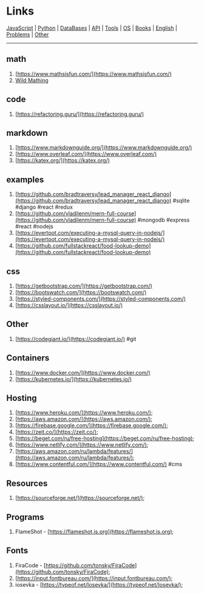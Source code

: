 # Links

[JavaScript](./javascript.md) | [Python](./python.md) | [DataBases](./databases.md) | [API](./api.md) | [Tools](./tools.md) | [OS](./os.md) | [Books](./books.md) | [English](./english.md) | [Problems](./problems.md) | [Other](./other.md)

---

## math

1. [https://www.mathsisfun.com/](https://www.mathsisfun.com/) 
2. [Wild Mathing](https://www.youtube.com/channel/UCj0Od_id0gPbmwZ65U8xwrw)

## code

1. [https://refactoring.guru/](https://refactoring.guru/)

## markdown

1. [https://www.markdownguide.org/](https://www.markdownguide.org/)
2. [https://www.overleaf.com/](https://www.overleaf.com/)
3. [https://katex.org/](https://katex.org/)

## examples

1. [https://github.com/bradtraversy/lead_manager_react_django](https://github.com/bradtraversy/lead_manager_react_django) #sqlite #django #react #redux
1. [https://github.com/vladilenm/mern-full-course](https://github.com/vladilenm/mern-full-course) #mongodb #express #react #nodejs
1. [https://evertpot.com/executing-a-mysql-query-in-nodejs/](https://evertpot.com/executing-a-mysql-query-in-nodejs/)
1. [https://github.com/fullstackreact/food-lookup-demo](https://github.com/fullstackreact/food-lookup-demo)

## css

1. [https://getbootstrap.com/](https://getbootstrap.com/)
2. [https://bootswatch.com/](https://bootswatch.com/)
3. [https://styled-components.com/](https://styled-components.com/)
4. [https://csslayout.io/](https://csslayout.io/)

## Other 

1. [https://codegiant.io/](https://codegiant.io/) #git

## Containers

1. [https://www.docker.com/](https://www.docker.com/)
2. [https://kubernetes.io/](https://kubernetes.io/)

## Hosting

1. [https://www.heroku.com/](https://www.heroku.com/);
1. [https://aws.amazon.com/](https://aws.amazon.com/);
1. [https://firebase.google.com/](https://firebase.google.com/);
1. [https://zeit.co/](https://zeit.co/);
1. [https://beget.com/ru/free-hosting](https://beget.com/ru/free-hosting);
1. [https://www.netlify.com/](https://www.netlify.com/);
1. [https://aws.amazon.com/ru/lambda/features/](https://aws.amazon.com/ru/lambda/features/);
1. [https://www.contentful.com/](https://www.contentful.com/) #cms

## Resources

1. [https://sourceforge.net/](https://sourceforge.net/);

## Programs

1. FlameShot - [https://flameshot.js.org](https://flameshot.js.org);

## Fonts

1. FiraCode - [https://github.com/tonsky/FiraCode](https://github.com/tonsky/FiraCode);
1. [https://input.fontbureau.com/](https://input.fontbureau.com/);
1. iosevka - [https://typeof.net/Iosevka/](https://typeof.net/Iosevka/);

